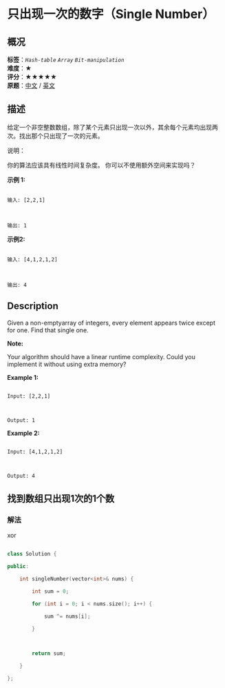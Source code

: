 # 只出现一次的数字（Single Number）
## 概况
**标签**：*`Hash-table`*  *`Array`*  *`Bit-manipulation`*<br>
**难度**：★<br>
**评分**：★★★★★<br>
**原题**：[中文](https://leetcode-cn.com/problems/single-number) / [英文](https://leetcode.com/problems/single-number)
## 描述

给定一个非空整数数组，除了某个元素只出现一次以外，其余每个元素均出现两次。找出那个只出现了一次的元素。



说明：



你的算法应该具有线性时间复杂度。 你可以不使用额外空间来实现吗？



**示例 1:**

```

输入: [2,2,1]



输出: 1

```





**示例2:**

```

输入: [4,1,2,1,2]



输出: 4

```



## Description

Given a non-emptyarray of integers, every element appears twice except for one. Find that single one.



**Note:**





Your algorithm should have a linear runtime complexity. Could you implement it without using extra memory?



**Example 1:**

```

Input: [2,2,1]



Output: 1

```





**Example 2:**

```

Input: [4,1,2,1,2]



Output: 4

```





## 找到数组只出现1次的1个数



### 解法

xor



```c++

class Solution {

public:

    int singleNumber(vector<int>& nums) {

        int sum = 0;

        for (int i = 0; i < nums.size(); i++) {

            sum ^= nums[i];

        }

        

        return sum;

    }

};

```